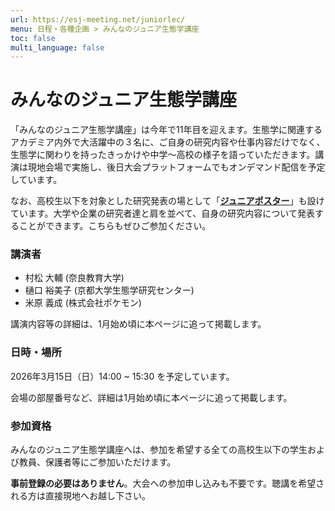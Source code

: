 ```yaml
---
url: https://esj-meeting.net/juniorlec/
menu: 日程・各種企画 > みんなのジュニア生態学講座
toc: false
multi_language: false
---
```


# みんなのジュニア生態学講座

「みんなのジュニア生態学講座」は今年で11年目を迎えます。生態学に関連するアカデミア内外で大活躍中の３名に、ご自身の研究内容や仕事内容だけでなく、生態学に関わりを持ったきっかけや中学～高校の様子を語っていただきます。講演は現地会場で実施し、後日大会プラットフォームでもオンデマンド配信を予定しています。

なお、高校生以下を対象とした研究発表の場として「[**ジュニアポスター**](/juniorposter)」も設けています。大学や企業の研究者達と肩を並べて、自身の研究内容について発表することができます。こちらもぜひご参加ください。

### 講演者
- 村松 大輔 (奈良教育大学)
- 樋口 裕美子 (京都大学生態学研究センター)
- 米原 義成 (株式会社ポケモン)

講演内容等の詳細は、1月始め頃に本ページに追って掲載します。

### 日時・場所

2026年3月15日（日）14:00 ~ 15:30 を予定しています。

会場の部屋番号など、詳細は1月始め頃に本ページに追って掲載します。

### 参加資格

みんなのジュニア生態学講座へは、参加を希望する全ての高校生以下の学生および教員、保護者等にご参加いただけます。

**事前登録の必要はありません**。大会への参加申し込みも不要です。聴講を希望される方は直接現地へお越し下さい。

